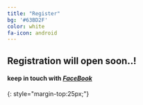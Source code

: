 ```yaml
---
title: "Register"
bg: '#63BD2F'
color: white
fa-icon: android
---
```


## **Registration will open soon..!**


#### keep in touch with [*FaceBook*](https://www.facebook.com/events/478177039030895/)
{: style="margin-top:25px;"}


